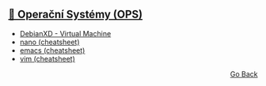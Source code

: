 ## <a href="https://github.com/neostetic/School-Zapisky/tree/main/OPS">📴 Operační Systémy (OPS)</a>
- <a href="https://github.com/neostetic/School-Zapisky/tree/main/OPS/debian">DebianXD - Virtual Machine</a>
- <a href="https://github.com/neostetic/School-Zapisky/blob/main/OPS/nano/README.pdf">nano (cheatsheet)</a>
- <a href="https://github.com/neostetic/School-Zapisky/blob/main/OPS/emacs/README.pdf">emacs (cheatsheet)</a>
- <a href="https://github.com/neostetic/School-Zapisky/blob/main/OPS/vim/README.pdf">vim (cheatsheet)</a>
<p align="right">
  <a href="https://github.com/neostetic/School-Zapisky">Go Back</a>
</p>

